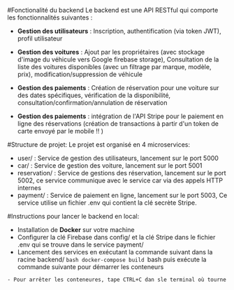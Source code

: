 #Fonctionalité du backend
Le backend est une API RESTful qui comporte les fonctionnalités suivantes :

- **Gestion des utilisateurs** : Inscription, authentification (via token JWT), profil utilisateur

- **Gestion des voitures** : Ajout par les propriétaires (avec stockage d'image du véhicule vers Google firebase storage), Consultation de la liste des voitures disponibles (avec un filtrage par marque, modèle, prix), modification/suppression de véhicule

- **Gestion des paiements** : Création de réservation pour une voiture sur des dates spécifiques, vérification de la disponibilité, consultation/confirmation/annulation de réservation

- **Gestion des paiements** : intégration de l'API Stripe pour le paiement en ligne des réservations (création de transactions à partir d'un token de carte envoyé par le mobile !! )


#Structure de projet:
Le projet est organisé en 4 microservices:
- user/ : Service de gestion des utilisateurs, lancement sur le port 5000
- car/ : Service de gestion des voiture, lancement sur le port 5001
- reservation/ : Service de gestions des réservation, lancement sur le port 5002, ce service communique avec le service car via des appels HTTP internes
- payment/ : Service de paiement en ligne, lancement sur le port 5003, Ce service utilise un fichier .env qui contient la clé secrète Stripe.

#Instructions pour lancer le backend en local: 

- Installation de **Docker** sur votre machine
- Configurer la clé Firebase dans config/ et la clé Stripe dans le fichier .env qui se trouve dans le service payment/
- Lancement des services en exécutant la commande suivant dans la racine backend/
```bash docker-compose build ```bash
puis exécute la commande suivante pour démarrer les conteneurs 
```bash docker-compose up" 
- Pour arrêter les conteneures, tape CTRL+C dan sle terminal où tourne docker-compose